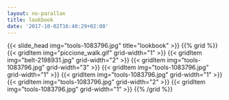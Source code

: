 ```yaml
---
layout: no-parallax
title: lookbook
date: '2017-10-02T16:40:29+02:00'
---
```

{{< slide_head img="tools-1083796.jpg" title="lookbook" >}}
{{% grid %}}
{{< gridItem img="piccione_walk.gif" grid-width="1" >}}
{{< gridItem img="belt-2198931.jpg" grid-width="2" >}}
{{< gridItem img="tools-1083796.jpg" grid-width="3" >}}
{{< gridItem img="tools-1083796.jpg" grid-width="1" >}}
{{< gridItem img="tools-1083796.jpg" grid-width="1" >}}
{{< gridItem img="tools-1083796.jpg" grid-width="2" >}}
{{< gridItem img="tools-1083796.jpg" grid-width="1" >}}
{{% /grid %}}
